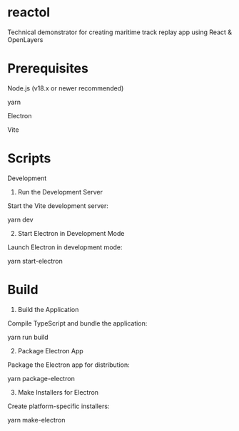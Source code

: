 # reactol
Technical demonstrator for creating maritime track replay app using React &amp; OpenLayers

# Prerequisites

Node.js (v18.x or newer recommended)

yarn

Electron

Vite

# Scripts

Development

1. Run the Development Server

Start the Vite development server:

yarn dev

2. Start Electron in Development Mode

Launch Electron in development mode:

yarn start-electron

# Build

1. Build the Application

Compile TypeScript and bundle the application:

yarn run build

2. Package Electron App

Package the Electron app for distribution:

yarn package-electron

3. Make Installers for Electron

Create platform-specific installers:

yarn make-electron
